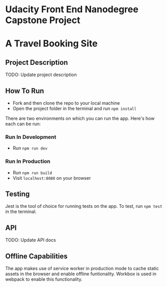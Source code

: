 # Udacity Front End Nanodegree Capstone Project

# A Travel Booking Site

## Project Description
TODO: Update project description



## How To Run

- Fork and then clone the repo to your local machine
- Open the project folder in the terminal and run `npm install`

There are two environments on which you can run the app. Here's how each can be run:

### Run In Development

- Run `npm run dev`

### Run In Production

- Run `npm run build`
- Visit `localhost:8080` on your browser


## Testing

Jest is the tool of choice for running tests on the app. To test, run `npm test` in the terminal.

## API 

TODO: Update API docs

## Offline Capabilities

The app makes use of service worker in production mode to cache static assets in the browser and enable offline funtionality.
Workbox is used in webpack to enable this functionality.



